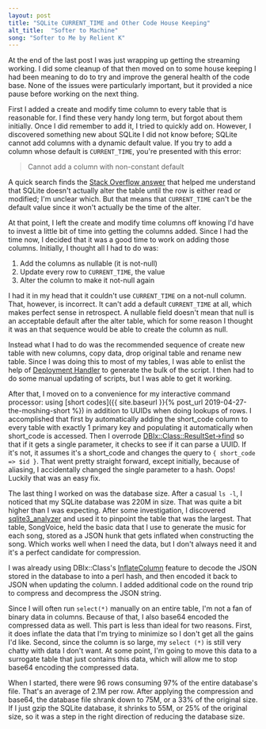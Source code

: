 ```yaml
---
layout: post
title: "SQLite CURRENT_TIME and Other Code House Keeping"
alt_title:  "Softer to Machine"
song: "Softer to Me by Relient K"
---
```


At the end of the last post I was just wrapping up getting the streaming
working. I did some cleanup of that then moved on to some house keeping I had
been meaning to do to try and improve the general health of the code base. None
of the issues were particularly important, but it provided a nice pause before
working on the next thing.

First I added a create and modify time column to every table that is reasonable
for. I find these very handy long term, but forgot about them initially. Once I
did remember to add it, I tried to quickly add on. However, I discovered
something new about SQLite I did not know before; SQLite cannot add columns with
a dynamic default value. If you try to add a column whose default is
`CURRENT_TIME`, you're presented with this error:

> Cannot add a column with non-constant default

A quick search finds the [Stack Overflow
answer](https://stackoverflow.com/q/11631390) that helped me understand that
SQLite doesn't actually alter the table until the row is either read or
modified; I'm unclear which. But that means that `CURRENT_TIME` can't be the
default value since it won't actually be the time of the alter.

At that point, I left the create and modify time columns off knowing I'd have to
invest a little bit of time into getting the columns added. Since I had the time
now, I decided that it was a good time to work on adding those columns.
Initially, I thought all I had to do was:

1. Add the columns as nullable (it is not-null)
2. Update every row to `CURRENT_TIME`, the value
3. Alter the column to make it not-null again

I had it in my head that it couldn't use `CURRENT_TIME` on a not-null column.
That, however, is incorrect. It can't add a default `CURRENT_TIME` at all, which
makes perfect sense in retrospect. A nullable field doesn't mean that null is an
acceptable default after the alter table, which for some reason I thought it was
an that sequence would be able to create the column as null.

Instead what I had to do was the recommended sequence of create new table with
new columns, copy data, drop original table and rename new table. Since I was
doing this to most of my tables, I was able to enlist the help of [Deployment
Handler](https://metacpan.org/pod/DBIx::Class::DeploymentHandler) to generate
the bulk of the script. I then had to do some manual updating of scripts, but I
was able to get it working.

After that, I moved on to a convenience for my interactive command processor:
using [short codes]({{ site.baseurl }}{% post_url 2019-04-27-the-moshing-short
%}) in addition to UUIDs when doing lookups of rows. I accomplished that first
by automatically adding the short_code column to every table with exactly 1
primary key and populating it automatically when short_code is accessed. Then I
overrode
[DBIx::Class::ResultSet->find](https://metacpan.org/pod/DBIx::Class::ResultSet#find)
so that if it gets a single parameter, it checks to see if it can parse a UUID.
If it's not, it assumes it's a short_code and changes the query to `{ short_code
=> $id }`. That went pretty straight forward, except initially, because of
aliasing, I accidentally changed the single parameter to a hash. Oops! Luckily
that was an easy fix.

The last thing I worked on was the database size. After a casual `ls -l`, I
noticed that my SQLite database was 220M in size. That was quite a bit higher
than I was expecting. After some investigation, I discovered
[sqlite3_analyzer](https://www.sqlite.org/sqlanalyze.html) and used it to
pinpoint the table that was the largest. That table, SongVoice, held the basic
data that I use to generate the music for each song, stored as a JSON hunk that
gets inflated when constructing the song. Which works well when I need the data,
but I don't always need it and it's a perfect candidate for compression.

I was already using DBIx::Class's
[InflateColumn](https://metacpan.org/pod/DBIx::Class::InflateColumn) feature to
decode the JSON stored in the database to into a perl hash, and then encoded it
back to JSON when updating the column. I added additional code on the round trip
to compress and decompress the JSON string.

Since I will often run `select(*)` manually on an entire table, I'm not a fan of
binary data in columns. Because of that, I also base64 encoded the compressed
data as well. This part is less than ideal for two reasons. First, it does
inflate the data that I'm trying to minimize so I don't get all the gains I'd
like. Second, since the column is so large, my `select (*)` is still  very
chatty with data I don't want. At some point, I'm going to move this data to a
surrogate table that just contains this data, which will allow me to stop base64
encoding the compressed data.

When I started, there were 96 rows consuming 97% of the entire database's file.
That's an average of 2.1M per row. After applying the compression and base64,
the database file shrank down to 75M, or a 33% of the original size. If I just
gzip the SQLite database, it shrinks to 55M, or 25% of the original size, so it
was a step in the right direction of reducing the database size.
